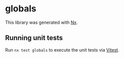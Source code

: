 # globals

This library was generated with [Nx](https://nx.dev).

## Running unit tests

Run `nx test globals` to execute the unit tests via [Vitest](https://vitest.dev/).

